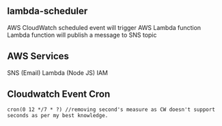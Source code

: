 ## lambda-scheduler
AWS CloudWatch scheduled event will trigger AWS Lambda function
Lambda function will publish a message to SNS topic 

## AWS Services
SNS (Email)
Lambda (Node JS)
IAM

## Cloudwatch Event Cron
```
cron(0 12 */7 * ?) //removing second's measure as CW doesn't support seconds as per my best knowledge.

```
